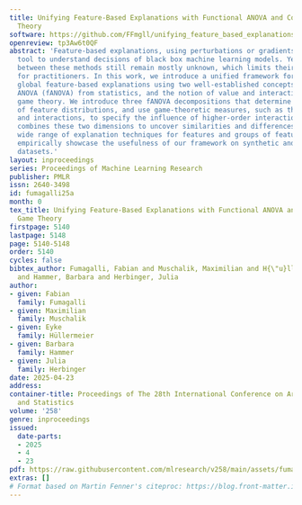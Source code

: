 ```yaml
---
title: Unifying Feature-Based Explanations with Functional ANOVA and Cooperative Game
  Theory
software: https://github.com/FFmgll/unifying_feature_based_explanations
openreview: tp3Aw6t0QF
abstract: 'Feature-based explanations, using perturbations or gradients, are a prevalent
  tool to understand decisions of black box machine learning models. Yet, differences
  between these methods still remain mostly unknown, which limits their applicability
  for practitioners. In this work, we introduce a unified framework for local and
  global feature-based explanations using two well-established concepts: functional
  ANOVA (fANOVA) from statistics, and the notion of value and interaction from cooperative
  game theory. We introduce three fANOVA decompositions that determine the influence
  of feature distributions, and use game-theoretic measures, such as the Shapley value
  and interactions, to specify the influence of higher-order interactions. Our framework
  combines these two dimensions to uncover similarities and differences between a
  wide range of explanation techniques for features and groups of features. We then
  empirically showcase the usefulness of our framework on synthetic and real-world
  datasets.'
layout: inproceedings
series: Proceedings of Machine Learning Research
publisher: PMLR
issn: 2640-3498
id: fumagalli25a
month: 0
tex_title: Unifying Feature-Based Explanations with Functional ANOVA and Cooperative
  Game Theory
firstpage: 5140
lastpage: 5148
page: 5140-5148
order: 5140
cycles: false
bibtex_author: Fumagalli, Fabian and Muschalik, Maximilian and H{\"u}llermeier, Eyke
  and Hammer, Barbara and Herbinger, Julia
author:
- given: Fabian
  family: Fumagalli
- given: Maximilian
  family: Muschalik
- given: Eyke
  family: Hüllermeier
- given: Barbara
  family: Hammer
- given: Julia
  family: Herbinger
date: 2025-04-23
address:
container-title: Proceedings of The 28th International Conference on Artificial Intelligence
  and Statistics
volume: '258'
genre: inproceedings
issued:
  date-parts:
  - 2025
  - 4
  - 23
pdf: https://raw.githubusercontent.com/mlresearch/v258/main/assets/fumagalli25a/fumagalli25a.pdf
extras: []
# Format based on Martin Fenner's citeproc: https://blog.front-matter.io/posts/citeproc-yaml-for-bibliographies/
---
```

